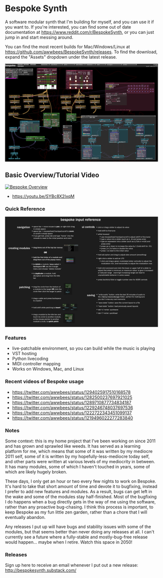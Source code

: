 # Bespoke Synth
A software modular synth that I'm building for myself, and you can use it if you want to. If you're interested, you can find some out of date documentation at https://www.reddit.com/r/BespokeSynth, or you can just jump in and start messing around.

You can find the most recent builds for Mac/Windows/Linux at https://github.com/awwbees/BespokeSynth/releases. To find the download, expand the "Assets" dropdown under the latest release.

![screenshot](screenshot-1.png)

## Basic Overview/Tutorial Video
[![Bespoke Overview](https://img.youtube.com/vi/SYBc8X2IxqM/0.jpg)](https://www.youtube.com/watch?v=SYBc8X2IxqM)
* https://youtu.be/SYBc8X2IxqM

### Quick Reference
![quick reference](bespoke_quick_reference.png)

### Features
* live-patchable environment, so you can build while the music is playing
* VST hosting
* Python livecoding
* MIDI controller mapping
* Works on Windows, Mac, and Linux

### Recent videos of Bespoke usage
* https://twitter.com/awwbees/status/1294025917510168578
* https://twitter.com/awwbees/status/1282500237697921025
* https://twitter.com/awwbees/status/1289710877734834187
* https://twitter.com/awwbees/status/1229246748037697536
* https://twitter.com/awwbees/status/1222722343451099137
* https://twitter.com/awwbees/status/1219496022277283840

### Notes
Some context: this is my home project that I've been working on since 2011 and has grown and sprawled like weeds. It has served as a learning platform for me, which means that some of it was written by my mediocre 2011 self, some of it is written by my hopefully-less-mediocre today self, and other parts were written at various levels of my mediocrity in between. It has many modules, some of which I haven't touched in years, some of which are likely hugely broken.

These days, I only get an hour or two every few nights to work on Bespoke. It's hard to take that short amount of time and devote it to bugfixing, instead I prefer to add new features and modules. As a result, bugs can get left in the wake and some of the modules stay half-finished. Most of the bugfixing I do happens when a bug directly gets in the way of me using the software, rather than any proactive bug-chasing. I think this process is important, to keep Bespoke as my fun little zen garden, rather than a chore that I will eventually abandon.

Any releases I put up will have bugs and stability issues with some of the modules, but that seems better than never doing any releases at all. I can't currently see a future where a fully-stable and mostly-bug-free release would happen... maybe when I retire. Watch this space in 2050!

### Releases
Sign up here to receive an email whenever I put out a new release: http://bespokesynth.substack.com/
